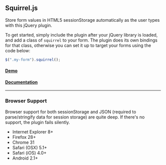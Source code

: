 ## Squirrel.js

Store form values in HTML5 sessionStorage automatically as the user types with this jQuery plugin.

To get started, simply include the plugin after your jQuery library is loaded, and add a class of `squirrel` to your form. The plugin does its own bindings for that class, otherwise you can set it up to target your forms using the code below:

```js
$(".my-form").squirrel();
```

#### [Demo](http://squirreljs.com)
#### [Documentation](https://github.com/jpederson/Squirrel.js/wiki)

*****

### Browser Support

Browser support for both sessionStorage and JSON (required to parse/stringify data for session storage) are quite deep. If there's no support, the plugin fails silently.

- Internet Explorer 8+
- Firefox 28+
- Chrome 31
- Safari (OSX) 5.1+
- Safari (iOS) 4.0+
- Android 2.1+